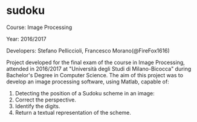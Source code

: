 # sudoku

Course: Image Processing

Year: 2016/2017

Developers: Stefano Pelliccioli, Francesco Morano(@FireFox1616)

Project developed for the final exam of the course in Image Processing, attended in 2016/2017 at "Università degli Studi di Milano-Bicocca" during Bachelor's Degree in Computer Science.
The aim of this project was to develop an image processing software, using Matlab, capable of:
1) Detecting the position of a Sudoku scheme in an image:
2) Correct the perspective.
3) Identify the digits.
4) Return a textual representation of the scheme.
